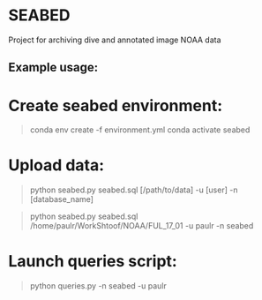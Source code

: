 # SEABED
Project for archiving dive and annotated image NOAA data

## Example usage:

# Create seabed environment:
>conda env create -f environment.yml
>conda activate seabed 

# Upload data:

>python seabed.py seabed.sql [/path/to/data] -u [user] -n [database_name]

>python seabed.py seabed.sql /home/paulr/WorkShtoof/NOAA/FUL\_17\_01 -u paulr -n seabed


# Launch queries script:

>python queries.py -n seabed -u paulr
